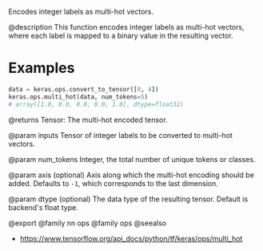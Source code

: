 Encodes integer labels as multi-hot vectors.

@description
This function encodes integer labels as multi-hot vectors, where each label
is mapped to a binary value in the resulting vector.

# Examples
```python
data = keras.ops.convert_to_tensor([0, 4])
keras.ops.multi_hot(data, num_tokens=5)
# array([1.0, 0.0, 0.0, 0.0, 1.0], dtype=float32)
```

@returns
Tensor: The multi-hot encoded tensor.

@param inputs
Tensor of integer labels to be converted to multi-hot vectors.

@param num_tokens
Integer, the total number of unique tokens or classes.

@param axis
(optional) Axis along which the multi-hot encoding should be
added. Defaults to `-1`, which corresponds to the last dimension.

@param dtype
(optional) The data type of the resulting tensor. Default
is backend's float type.

@export
@family nn ops
@family ops
@seealso
+ <https://www.tensorflow.org/api_docs/python/tf/keras/ops/multi_hot>

